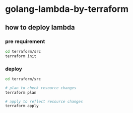 # golang-lambda-by-terraform

## how to deploy lambda

### pre requirement

```bash
cd terraform/src
terraform init
```

### deploy

```bash
cd terraform/src

# plan to check resource changes
terraform plan

# apply to reflect resource changes
terraform apply
```